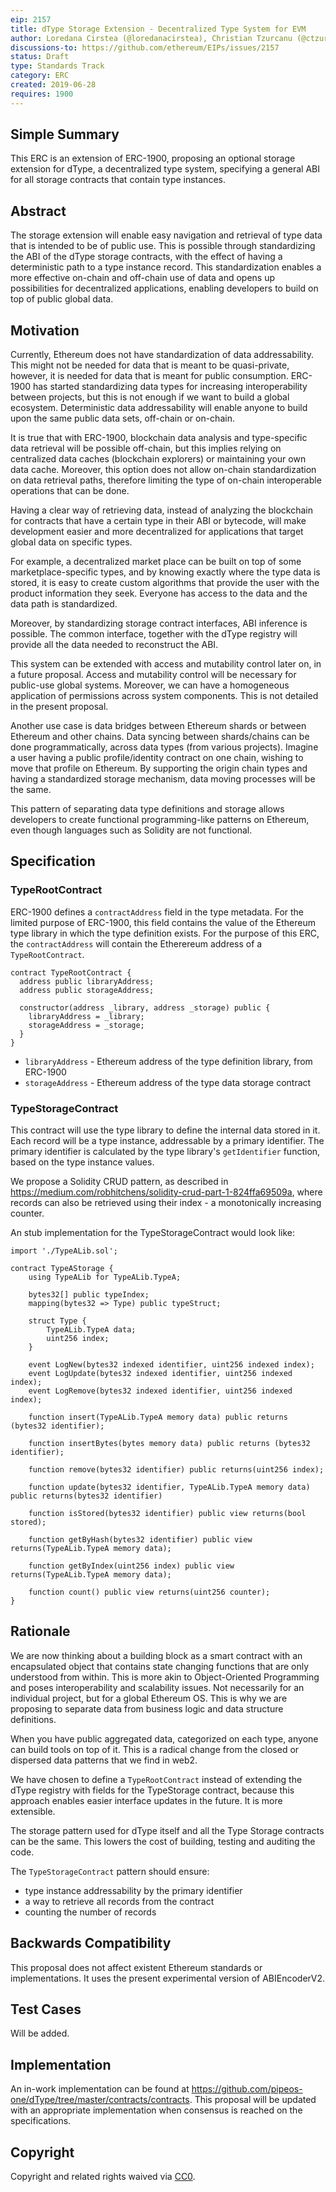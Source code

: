 ```yaml
---
eip: 2157
title: dType Storage Extension - Decentralized Type System for EVM
author: Loredana Cirstea (@loredanacirstea), Christian Tzurcanu (@ctzurcanu)
discussions-to: https://github.com/ethereum/EIPs/issues/2157
status: Draft
type: Standards Track
category: ERC
created: 2019-06-28
requires: 1900
---
```


## Simple Summary

This ERC is an extension of ERC-1900, proposing an optional storage extension for dType, a decentralized type system, specifying a general ABI for all storage contracts that contain type instances.

## Abstract

The storage extension will enable easy navigation and retrieval of type data that is intended to be of public use. This is possible through standardizing the ABI of the dType storage contracts, with the effect of having a deterministic path to a type instance record. This standardization enables a more effective on-chain and off-chain use of data and opens up possibilities for decentralized applications, enabling developers to build on top of public global data.

## Motivation

Currently, Ethereum does not have standardization of data addressability. This might not be needed for data that is meant to be quasi-private, however, it is needed for data that is meant for public consumption. ERC-1900 has started standardizing data types for increasing interoperability between projects, but this is not enough if we want to build a global ecosystem. Deterministic data addressability will enable anyone to build upon the same public data sets, off-chain or on-chain.

It is true that with ERC-1900, blockchain data analysis and type-specific data retrieval will be possible off-chain, but this implies relying on centralized data caches (blockchain explorers) or maintaining your own data cache. Moreover, this option does not allow on-chain standardization on data retrieval paths, therefore limiting the type of on-chain interoperable operations that can be done.

Having a clear way of retrieving data, instead of analyzing the blockchain for contracts that have a certain type in their ABI or bytecode, will make development easier and more decentralized for applications that target global data on specific types.

For example, a decentralized market place can be built on top of some marketplace-specific types, and by knowing exactly where the type data is stored, it is easy to create custom algorithms that provide the user with the product information they seek. Everyone has access to the data and the data path is standardized.

Moreover, by standardizing storage contract interfaces, ABI inference is possible. The common interface, together with the dType registry will provide all the data needed to reconstruct the ABI.

This system can be extended with access and mutability control later on, in a future proposal. Access and mutability control will be necessary for public-use global systems. Moreover, we can have a homogeneous application of permissions across system components. This is not detailed in the present proposal.

Another use case is data bridges between Ethereum shards or between Ethereum and other chains. Data syncing between shards/chains can be done programmatically, across data types (from various projects). Imagine a user having a public profile/identity contract on one chain, wishing to move that profile on Ethereum. By supporting the origin chain types and having a standardized storage mechanism, data moving processes will be the same.

This pattern of separating data type definitions and storage allows developers to create functional programming-like patterns on Ethereum, even though languages such as Solidity are not functional.

## Specification

### TypeRootContract

ERC-1900 defines a `contractAddress` field in the type metadata. For the limited purpose of ERC-1900, this field contains the value of the Ethereum type library in which the type definition exists. For the purpose of this ERC, the `contractAddress` will contain the Etherereum address of a `TypeRootContract`.

```
contract TypeRootContract {
  address public libraryAddress;
  address public storageAddress;

  constructor(address _library, address _storage) public {
    libraryAddress = _library;
    storageAddress = _storage;
  }
}
```

- `libraryAddress` - Ethereum address of the type definition library, from ERC-1900
- `storageAddress` - Ethereum address of the type data storage contract


### TypeStorageContract

This contract will use the type library to define the internal data stored in it. Each record will be a type instance, addressable by a primary identifier. The primary identifier is calculated by the type library's `getIdentifier` function, based on the type instance values.

We propose a Solidity CRUD pattern, as described in https://medium.com/robhitchens/solidity-crud-part-1-824ffa69509a, where records can also be retrieved using their index - a monotonically increasing counter.

An stub implementation for the TypeStorageContract would look like:

```
import './TypeALib.sol';

contract TypeAStorage {
    using TypeALib for TypeALib.TypeA;

    bytes32[] public typeIndex;
    mapping(bytes32 => Type) public typeStruct;

    struct Type {
        TypeALib.TypeA data;
        uint256 index;
    }

    event LogNew(bytes32 indexed identifier, uint256 indexed index);
    event LogUpdate(bytes32 indexed identifier, uint256 indexed index);
    event LogRemove(bytes32 indexed identifier, uint256 indexed index);

    function insert(TypeALib.TypeA memory data) public returns (bytes32 identifier);

    function insertBytes(bytes memory data) public returns (bytes32 identifier);

    function remove(bytes32 identifier) public returns(uint256 index);

    function update(bytes32 identifier, TypeALib.TypeA memory data) public returns(bytes32 identifier)

    function isStored(bytes32 identifier) public view returns(bool stored);

    function getByHash(bytes32 identifier) public view returns(TypeALib.TypeA memory data);

    function getByIndex(uint256 index) public view returns(TypeALib.TypeA memory data);

    function count() public view returns(uint256 counter);
}
```

## Rationale

We are now thinking about a building block as a smart contract with an encapsulated object that contains state changing functions that are only understood from within. This is more akin to Object-Oriented Programming and poses interoperability and scalability issues. Not necessarily for an individual project, but for a global Ethereum OS. This is why we are proposing to separate data from business logic and data structure definitions.

When you have public aggregated data, categorized on each type, anyone can build tools on top of it. This is a radical change from the closed or dispersed data patterns that we find in web2.

We have chosen to define a `TypeRootContract` instead of extending the dType registry with fields for the TypeStorage contract, because this approach enables easier interface updates in the future. It is more extensible.

The storage pattern used for dType itself and all the Type Storage contracts can be the same. This lowers the cost of building, testing and auditing the code.

The `TypeStorageContract` pattern should ensure:
- type instance addressability by the primary identifier
- a way to retrieve all records from the contract
- counting the number of records


## Backwards Compatibility

This proposal does not affect existent Ethereum standards or implementations. It uses the present experimental version of ABIEncoderV2.

## Test Cases

Will be added.

## Implementation

An in-work implementation can be found at https://github.com/pipeos-one/dType/tree/master/contracts/contracts.
This proposal will be updated with an appropriate implementation when consensus is reached on the specifications.


## Copyright
Copyright and related rights waived via [CC0](https://creativecommons.org/publicdomain/zero/1.0/).
